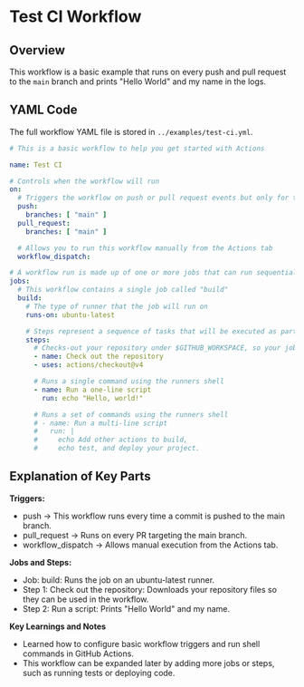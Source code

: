 # Test CI Workflow

## Overview  
This workflow is a basic example that runs on every push and pull request to the `main` branch and prints "Hello World" and my
 name in the logs.

## YAML Code  
The full workflow YAML file is stored in `../examples/test-ci.yml`.

```yaml
# This is a basic workflow to help you get started with Actions

name: Test CI

# Controls when the workflow will run
on:
  # Triggers the workflow on push or pull request events but only for the "main" branch
  push:
    branches: [ "main" ]
  pull_request:
    branches: [ "main" ]

  # Allows you to run this workflow manually from the Actions tab
  workflow_dispatch:

# A workflow run is made up of one or more jobs that can run sequentially or in parallel
jobs:
  # This workflow contains a single job called "build"
  build:
    # The type of runner that the job will run on
    runs-on: ubuntu-latest

    # Steps represent a sequence of tasks that will be executed as part of the job
    steps:
      # Checks-out your repository under $GITHUB_WORKSPACE, so your job can access it
      - name: Check out the repository
      - uses: actions/checkout@v4

      # Runs a single command using the runners shell
      - name: Run a one-line script
        run: echo "Hello, world!"

      # Runs a set of commands using the runners shell
      # - name: Run a multi-line script
      #   run: |
      #     echo Add other actions to build,
      #     echo test, and deploy your project.
```
## Explanation of Key Parts
**Triggers:**

- push → This workflow runs every time a commit is pushed to the main branch.
- pull_request → Runs on every PR targeting the main branch.
- workflow_dispatch → Allows manual execution from the Actions tab.

**Jobs and Steps:**

- Job: build: Runs the job on an ubuntu-latest runner.
- Step 1: Check out the repository: Downloads your repository files so they can be used in the workflow.
- Step 2: Run a script: Prints "Hello World" and my name.

**Key Learnings and Notes**
- Learned how to configure basic workflow triggers and run shell commands in GitHub Actions.
- This workflow can be expanded later by adding more jobs or steps, such as running tests or deploying code.
